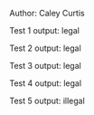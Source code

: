 Author: Caley Curtis



Test 1 output:
legal

Test 2 output:
legal

Test 3 output:
legal

Test 4 output: 
legal

Test 5 output:
illegal